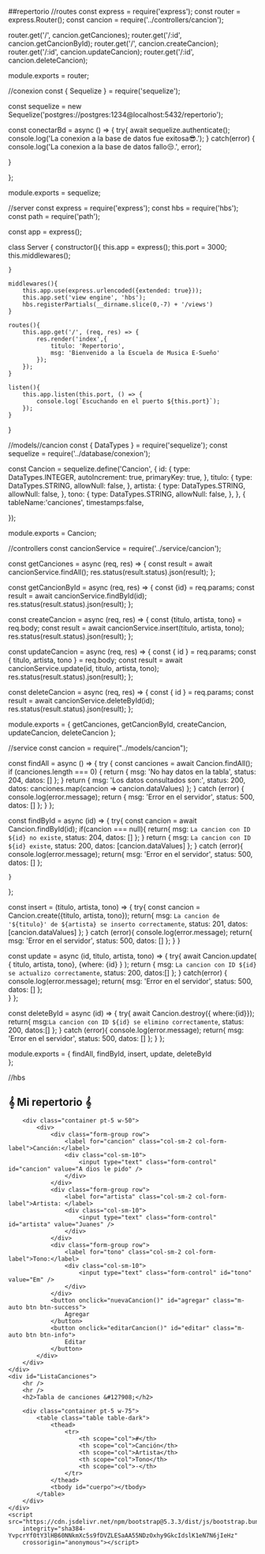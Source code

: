 ##repertorio
//routes
const express = require('express');
const router = express.Router();
const cancion = require('../controllers/cancion');

router.get('/', cancion.getCanciones);
router.get('/:id', cancion.getCancionById);
router.get('/', cancion.createCancion);
router.get('/:id', cancion.updateCancion);
router.get('/:id', cancion.deleteCancion);

module.exports = router;

//conexion
const { Sequelize } = require('sequelize');

const sequelize = new Sequelize('postgres://postgres:1234@localhost:5432/repertorio');


const conectarBd = async () => {
    try{
        await sequelize.authenticate();
        console.log('La conexion a la base de datos fue exitosa😎.');
    } catch(error) {
        console.log('La conexion a la base de datos fallo😒.', 
            error);
        
}
    
};

module.exports = sequelize;

//server
const express = require('express');
const hbs = require('hbs');
const path = require('path');


const app = express();

class Server {
    constructor(){
        this.app = express();
        this.port = 3000;
        this.middlewares();
        
    }

    middlewares(){
        this.app.use(express.urlencoded({extended: true}));
        this.app.set('view engine', 'hbs');
        hbs.registerPartials(__dirname.slice(0,-7) + '/views')
    }

    routes(){
        this.app.get('/', (req, res) => {
            res.render('index',{
                titulo: 'Repertorio',
                msg: 'Bienvenido a la Escuela de Musica E-Sueño'
            });
        });
    }

    listen(){
        this.app.listen(this.port, () => {
            console.log(`Escuchando en el puerto ${this.port}`);
        });
    }
}

//models//cancion
const { DataTypes } = require('sequelize');
const sequelize = require('../database/conexion');

const Cancion = sequelize.define('Cancion', {
    id: {
        type: DataTypes.INTEGER,
        autoIncrement: true,
        primaryKey: true,
    },
    titulo: {
        type: DataTypes.STRING,
        allowNull: false,
    },
    artista: {
        type: DataTypes.STRING,
        allowNull: false,
    },
    tono: {
        type: DataTypes.STRING,
        allowNull: false,
    },
}, {
    tableName:'canciones',
    timestamps:false,

});

module.exports = Cancion;

//controllers
const cancionService = require('../service/cancion');

const getCanciones = async (req, res) => {
    const result = await cancionService.findAll();
    res.status(result.status).json(result);
};

const getCancionById = async (req, res) => {
    const {id} = req.params;
    const result = await cancionService.findById(id);
    res.status(result.status).json(result);
};

const createCancion = async (req, res) => {
    const {titulo, artista, tono} = req.body;
    const result = await cancionService.insert(titulo, artista, tono);
    res.status(result.status).json(result);
};

const updateCancion = async (req, res) => {
    const { id } = req.params;
    const { titulo, artista, tono } = req.body;
    const result = await cancionService.update(id, titulo, artista, tono);
    res.status(result.status).json(result);
};

const deleteCancion = async (req, res) => {
    const { id } = req.params;
    const result = await cancionService.deleteById(id);
    res.status(result.status).json(result);
};

module.exports = {
    getCanciones,
    getCancionById,
    createCancion,
    updateCancion,
    deleteCancion
};

//service
const cancion = require("../models/cancion");

const findAll = async () => {
    try {
        const canciones = await Cancion.findAll();
        if (canciones.length === 0) {
            return {
                msg: 'No hay datos en la tabla',
                status: 204,
                datos: []
            };
        }
        return {
            msg: 'Los datos consultados son:',
            status: 200,
            datos: canciones.map(cancion => cancion.dataValues)
        };
    } catch (error) {
        console.log(error.message);
        return {
            msg: 'Error en el servidor',
            status: 500,
            datos: []
        };
    }
};

const findById = async (id) => {
    try{
        const cancion = await Cancion.findById(id);
        if(cancion === null){
            return{
                msg: `La cancion con ID ${id} no existe`,
                status: 204,
                datos: []
            };
        }
        return {
            msg: `La cancion con ID ${id} existe`,
            status: 200,
            datos: [cancion.dataValues]
        };
    } catch (error){
        console.log(error.message);
        return{
            msg: 'Error en el servidor',
            status: 500,
            datos: []
        };
        
    }
};   


const insert = (titulo, artista, tono) => {
    try{
        const cancion = Cancion.create({titulo, artista, tono});
    return{
        msg: `La cancion de '${titulo}' de ${artista} se inserto correctamente`,
        status: 201,
        datos: [cancion.dataValues]
    };
    } catch (error){
        console.log(error.message);
        return{
            msg: 'Error en el servidor',
            status: 500,
            datos: []
        };
    }
} 

const update = async (id, titulo, artista, tono) => {
try{
    await Cancion.update(
        { titulo, artista, tono},
        {where: {id} }
    );
    return {
        msg: `La cancion con ID ${id} se actualizo correctamente`,
        status: 200,
        datos:[]
    };
}  catch(error) {
    console.log(error.message);
    return{
        msg: 'Error en el servidor',
        status: 500,
        datos: []
        };  
    }
};

const deleteById = async (id) => {
try{
    await Cancion.destroy({ where:{id}});
    return{
        msg:`La cancion con ID ${id} se elimino correctamente`,
        status: 200,
        datos:[]
    };
} catch (error){
    console.log(error.message);
    return{
        msg: 'Error en el servidor',
        status: 500,
        datos: []
        };
    }
};

module.exports  = {
    findAll,
    findById,
    insert,
    update,
    deleteById  
};

//hbs
<!DOCTYPE html>
<html lang="es">

<head>
    <meta charset="UTF-8" />
    <meta name="viewport" content="width=device-width, initial-scale=1.0" />
    <title>Mi Repertorio</title>
    <link href="https://cdn.jsdelivr.net/npm/bootstrap@5.3.3/dist/css/bootstrap.min.css" rel="stylesheet"
        integrity="sha384-QWTKZyjpPEjISv5WaRU9OFeRpok6YctnYmDr5pNlyT2bRjXh0JMhjY6hW+ALEwIH" crossorigin="anonymous">
</head>

<body>
    <div id="AgregarCancion">
        <h2 class="pt-3">&#119070; Mi repertorio &#119070;</h2>

        <div class="container pt-5 w-50">
            <div>
                <div class="form-group row">
                    <label for="cancion" class="col-sm-2 col-form-label">Canción:</label>
                    <div class="col-sm-10">
                        <input type="text" class="form-control" id="cancion" value="A dios le pido" />
                    </div>
                </div>
                <div class="form-group row">
                    <label for="artista" class="col-sm-2 col-form-label">Artista: </label>
                    <div class="col-sm-10">
                        <input type="text" class="form-control" id="artista" value="Juanes" />
                    </div>
                </div>
                <div class="form-group row">
                    <label for="tono" class="col-sm-2 col-form-label">Tono:</label>
                    <div class="col-sm-10">
                        <input type="text" class="form-control" id="tono" value="Em" />
                    </div>
                </div>
                <button onclick="nuevaCancion()" id="agregar" class="m-auto btn btn-success">
                    Agregar
                </button>
                <button onclick="editarCancion()" id="editar" class="m-auto btn btn-info">
                    Editar
                </button>
            </div>
        </div>
    </div>
    <div id="ListaCanciones">
        <hr />
        <hr />
        <h2>Tabla de canciones &#127908;</h2>

        <div class="container pt-5 w-75">
            <table class="table table-dark">
                <thead>
                    <tr>
                        <th scope="col">#</th>
                        <th scope="col">Canción</th>
                        <th scope="col">Artista</th>
                        <th scope="col">Tono</th>
                        <th scope="col">-</th>
                    </tr>
                </thead>
                <tbody id="cuerpo"></tbody>
            </table>
        </div>
    </div>
    <script src="https://cdn.jsdelivr.net/npm/bootstrap@5.3.3/dist/js/bootstrap.bundle.min.js"
        integrity="sha384-YvpcrYf0tY3lHB60NNkmXc5s9fDVZLESaAA55NDzOxhy9GkcIdslK1eN7N6jIeHz"
        crossorigin="anonymous"></script>
</body>

</html>